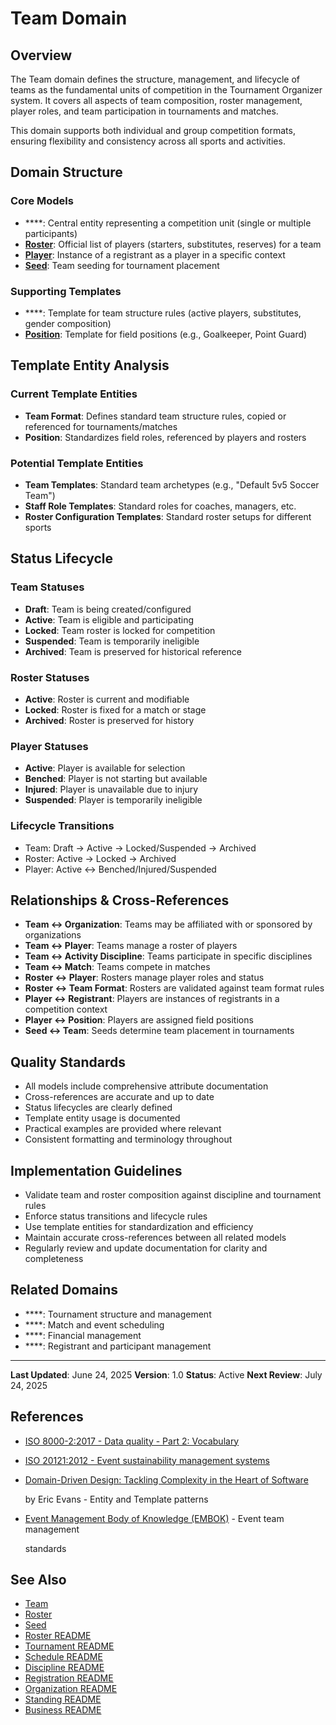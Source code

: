 # **Team Domain**

## **Overview**

The Team domain defines the structure, management, and lifecycle of teams as the fundamental units of competition in the
Tournament Organizer system. It covers all aspects of team composition, roster management, player roles, and team
participation in tournaments and matches.

This domain supports both individual and group competition formats, ensuring flexibility and consistency across all
sports and activities.

## **Domain Structure**

### **Core Models**

- \*\*\*\*: Central entity representing a competition unit (single or multiple participants)
- **[Roster](team/roster.md)**: Official list of players (starters, substitutes, reserves) for a team
- **[Player](team/roster/player/player.md)**: Instance of a registrant as a player in a specific context
- **[Seed](team/seed.md)**: Team seeding for tournament placement

### **Supporting Templates**

- \*\*\*\*: Template for team structure rules (active players, substitutes, gender composition)
- **[Position](team/roster/player/position.md)**: Template for field positions (e.g., Goalkeeper, Point Guard)

## **Template Entity Analysis**

### **Current Template Entities**

- **Team Format**: Defines standard team structure rules, copied or referenced for tournaments/matches
- **Position**: Standardizes field roles, referenced by players and rosters

### **Potential Template Entities**

- **Team Templates**: Standard team archetypes (e.g., "Default 5v5 Soccer Team")
- **Staff Role Templates**: Standard roles for coaches, managers, etc.
- **Roster Configuration Templates**: Standard roster setups for different sports

## **Status Lifecycle**

### **Team Statuses**

- **Draft**: Team is being created/configured
- **Active**: Team is eligible and participating
- **Locked**: Team roster is locked for competition
- **Suspended**: Team is temporarily ineligible
- **Archived**: Team is preserved for historical reference

### **Roster Statuses**

- **Active**: Roster is current and modifiable
- **Locked**: Roster is fixed for a match or stage
- **Archived**: Roster is preserved for history

### **Player Statuses**

- **Active**: Player is available for selection
- **Benched**: Player is not starting but available
- **Injured**: Player is unavailable due to injury
- **Suspended**: Player is temporarily ineligible

### **Lifecycle Transitions**

- Team: Draft → Active → Locked/Suspended → Archived
- Roster: Active → Locked → Archived
- Player: Active ↔ Benched/Injured/Suspended

## **Relationships & Cross-References**

- **Team ↔ Organization**: Teams may be affiliated with or sponsored by organizations
- **Team ↔ Player**: Teams manage a roster of players
- **Team ↔ Activity Discipline**: Teams participate in specific disciplines
- **Team ↔ Match**: Teams compete in matches
- **Roster ↔ Player**: Rosters manage player roles and status
- **Roster ↔ Team Format**: Rosters are validated against team format rules
- **Player ↔ Registrant**: Players are instances of registrants in a competition context
- **Player ↔ Position**: Players are assigned field positions
- **Seed ↔ Team**: Seeds determine team placement in tournaments

## **Quality Standards**

- All models include comprehensive attribute documentation
- Cross-references are accurate and up to date
- Status lifecycles are clearly defined
- Template entity usage is documented
- Practical examples are provided where relevant
- Consistent formatting and terminology throughout

## **Implementation Guidelines**

- Validate team and roster composition against discipline and tournament rules
- Enforce status transitions and lifecycle rules
- Use template entities for standardization and efficiency
- Maintain accurate cross-references between all related models
- Regularly review and update documentation for clarity and completeness

## **Related Domains**

- \*\*\*\*: Tournament structure and management
- \*\*\*\*: Match and event scheduling
- \*\*\*\*: Financial management
- \*\*\*\*: Registrant and participant management

---

**Last Updated**: June 24, 2025 **Version**: 1.0 **Status**: Active **Next Review**: July 24, 2025

## References

- [ISO 8000-2:2017 - Data quality - Part 2: Vocabulary](https://www.iso.org/standard/36326.html)
- [ISO 20121:2012 - Event sustainability management systems](https://www.iso.org/standard/54552.html)
- [Domain-Driven Design: Tackling Complexity in the Heart of Software](https://www.amazon.com/Domain-Driven-Design-Tackling-Complexity-Software/dp/0321125215)

  by Eric Evans - Entity and Template patterns

- [Event Management Body of Knowledge (EMBOK)](https://www.embok.org/index.php/embok-model) - Event team management

  standards

## See Also

- [Team](team/team.md)
- [Roster](team/roster.md)
- [Seed](team/seed.md)
- [Roster README](team/roster/README.md)
- [Tournament README](tournament/README.md)
- [Schedule README](schedule/README.md)
- [Discipline README](discipline/README.md)
- [Registration README](registration/README.md)
- [Organization README](organization/README.md)
- [Standing README](standing/README.md)
- [Business README](README.md)

